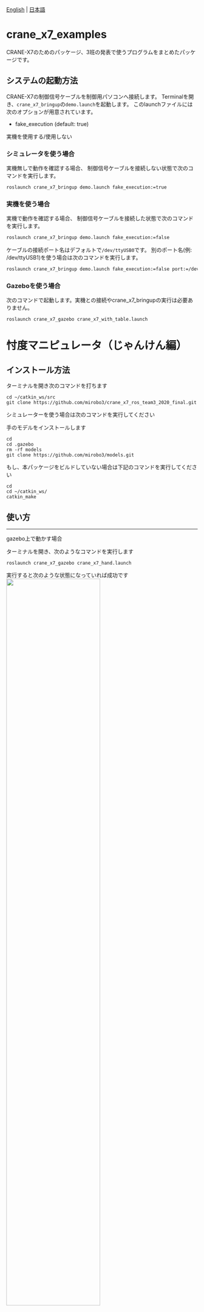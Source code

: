 [English](README.en.md) | [日本語](README.md)

# crane_x7_examples

CRANE-X7のためのパッケージ、3班の発表で使うプログラムをまとめたパッケージです。

## システムの起動方法

CRANE-X7の制御信号ケーブルを制御用パソコンへ接続します。
Terminalを開き、`crane_x7_bringup`の`demo.launch`を起動します。
このlaunchファイルには次のオプションが用意されています。

- fake_execution (default: true)

実機を使用する/使用しない

### シミュレータを使う場合

実機無しで動作を確認する場合、
制御信号ケーブルを接続しない状態で次のコマンドを実行します。

```sh
roslaunch crane_x7_bringup demo.launch fake_execution:=true
```

### 実機を使う場合

実機で動作を確認する場合、
制御信号ケーブルを接続した状態で次のコマンドを実行します。

```sh
roslaunch crane_x7_bringup demo.launch fake_execution:=false
```

ケーブルの接続ポート名はデフォルトで`/dev/ttyUSB0`です。
別のポート名(例: /dev/ttyUSB1)を使う場合は次のコマンドを実行します。

```sh
roslaunch crane_x7_bringup demo.launch fake_execution:=false port:=/dev/ttyUSB1
```

### Gazeboを使う場合

次のコマンドで起動します。実機との接続やcrane_x7_bringupの実行は必要ありません。

```sh
roslaunch crane_x7_gazebo crane_x7_with_table.launch
```

# 忖度マニピュレータ（じゃんけん編）

## インストール方法
ターミナルを開き次のコマンドを打ちます
~~~
cd ~/catkin_ws/src
git clone https://github.com/mirobo3/crane_x7_ros_team3_2020_final.git
~~~

シミュレーターを使う場合は次のコマンドを実行してください
  
手のモデルをインストールします
~~~
cd 
cd .gazebo
rm -rf models
git clone https://github.com/mirobo3/models.git
~~~

もし、本パッケージをビルドしていない場合は下記のコマンドを実行してください
~~~
cd 
cd ~/catkin_ws/
catkin_make
~~~

## 使い方
--- 
gazebo上で動かす場合

ターミナルを開き、次のようなコマンドを実行します
~~~
roslaunch crane_x7_gazebo crane_x7_hand.launch
~~~
実行すると次のような状態になっていれば成功です
<img src = "https://user-images.githubusercontent.com/72371137/102042393-173c5f80-3e15-11eb-872f-88d2ea6e82e5.png" width = 70%>

gazeboが起動したら、別のターミナルを開き、下記のコマンドを実行
~~~
~~~

実機で動かす場合

下記リンク先の手順に従って実機と接続します

[実機との接続の仕方](#実機を使う場合)

接続出来たら、次のコマンドを実行し、realsenseを起動させます
~~~
roslaunch realsense2_camera rs_camera.launch 
~~~
起動後、別のターミナルを開き
~~~

~~~
実機と手の距離

## プログラム一覧
--- 
- [choki.py](#choki.py)
- [gu.py](#gu.py)
- [par.py](#par.py)
- [hand_action.py](#hand_action.py)
- [main2.py](#main2.py)
- [main_node2.py](#main_node2.py)
- [main_node3.py](#main_node3.py)
- [par_new.py](#par_new.py)
- [pose2.py](#pose2.py)
- [pose3.py](#pose3.py)

※これらのプログラムを単体で動かしたい場合はプログラム内の#rospy.init_node("gripper_action_cliant")と書いてある行の＃を消してください

---
choki.py\
gu.py\
par.py\
par_new.py

アームが出せる手のプログラムです

---
hand_action.py

悔しがる動きをさせるプログラムです

---
main_node2.py\
main_node3.py\
main2.py

crane_x7がじゃんけんで負けてくれるプログラムです

数字が違うプログラムだと動きが違います\
main_node2.py main_node3.py でエラーが起きたときはmain2.pyを実行してください
~~~
rosrun crane_x7_example (実行したいプログラム)
~~~

---
pose2.py\
pose3.py

最初はグー～～ポンまでの動きをするプログラムです


